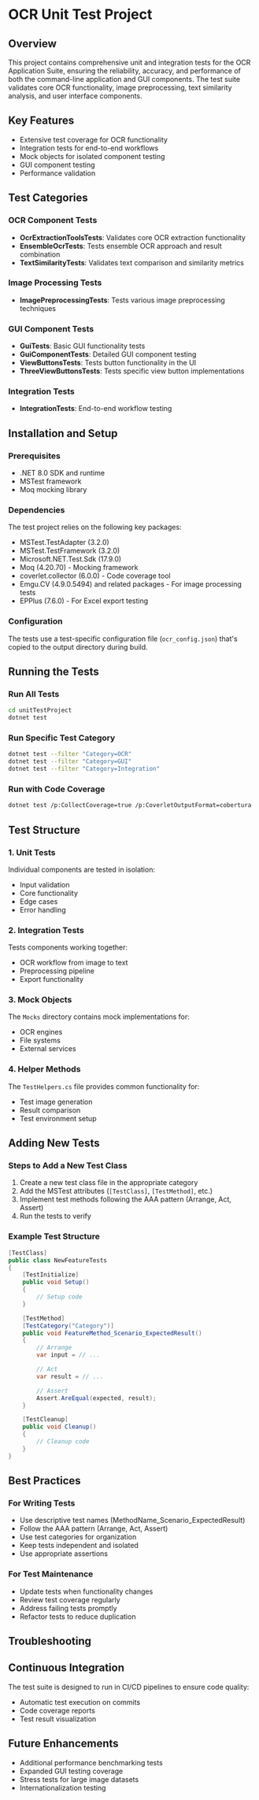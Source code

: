 # OCR Unit Test Project

## Overview
This project contains comprehensive unit and integration tests for the OCR Application Suite, ensuring the reliability, accuracy, and performance of both the command-line application and GUI components. The test suite validates core OCR functionality, image preprocessing, text similarity analysis, and user interface components.

## Key Features
- Extensive test coverage for OCR functionality
- Integration tests for end-to-end workflows
- Mock objects for isolated component testing
- GUI component testing
- Performance validation

## Test Categories

### OCR Component Tests
- **OcrExtractionToolsTests**: Validates core OCR extraction functionality
- **EnsembleOcrTests**: Tests ensemble OCR approach and result combination
- **TextSimilarityTests**: Validates text comparison and similarity metrics

### Image Processing Tests
- **ImagePreprocessingTests**: Tests various image preprocessing techniques

### GUI Component Tests
- **GuiTests**: Basic GUI functionality tests
- **GuiComponentTests**: Detailed GUI component testing
- **ViewButtonsTests**: Tests button functionality in the UI
- **ThreeViewButtonsTests**: Tests specific view button implementations

### Integration Tests
- **IntegrationTests**: End-to-end workflow testing

## Installation and Setup

### Prerequisites
- .NET 8.0 SDK and runtime
- MSTest framework
- Moq mocking library

### Dependencies
The test project relies on the following key packages:
- MSTest.TestAdapter (3.2.0)
- MSTest.TestFramework (3.2.0)
- Microsoft.NET.Test.Sdk (17.9.0)
- Moq (4.20.70) - Mocking framework
- coverlet.collector (6.0.0) - Code coverage tool
- Emgu.CV (4.9.0.5494) and related packages - For image processing tests
- EPPlus (7.6.0) - For Excel export testing

### Configuration
The tests use a test-specific configuration file (`ocr_config.json`) that's copied to the output directory during build.

## Running the Tests

### Run All Tests
```bash
cd unitTestProject
dotnet test
```

### Run Specific Test Category
```bash
dotnet test --filter "Category=OCR"
dotnet test --filter "Category=GUI"
dotnet test --filter "Category=Integration"
```

### Run with Code Coverage
```bash
dotnet test /p:CollectCoverage=true /p:CoverletOutputFormat=cobertura
```

## Test Structure

### 1. Unit Tests
Individual components are tested in isolation:
- Input validation
- Core functionality
- Edge cases
- Error handling

### 2. Integration Tests
Tests components working together:
- OCR workflow from image to text
- Preprocessing pipeline
- Export functionality

### 3. Mock Objects
The `Mocks` directory contains mock implementations for:
- OCR engines
- File systems
- External services

### 4. Helper Methods
The `TestHelpers.cs` file provides common functionality for:
- Test image generation
- Result comparison
- Test environment setup

## Adding New Tests

### Steps to Add a New Test Class
1. Create a new test class file in the appropriate category
2. Add the MSTest attributes (`[TestClass]`, `[TestMethod]`, etc.)
3. Implement test methods following the AAA pattern (Arrange, Act, Assert)
4. Run the tests to verify

### Example Test Structure
```csharp
[TestClass]
public class NewFeatureTests
{
    [TestInitialize]
    public void Setup()
    {
        // Setup code
    }

    [TestMethod]
    [TestCategory("Category")]
    public void FeatureMethod_Scenario_ExpectedResult()
    {
        // Arrange
        var input = // ...

        // Act
        var result = // ...

        // Assert
        Assert.AreEqual(expected, result);
    }

    [TestCleanup]
    public void Cleanup()
    {
        // Cleanup code
    }
}
```

## Best Practices

### For Writing Tests
- Use descriptive test names (MethodName_Scenario_ExpectedResult)
- Follow the AAA pattern (Arrange, Act, Assert)
- Use test categories for organization
- Keep tests independent and isolated
- Use appropriate assertions

### For Test Maintenance
- Update tests when functionality changes
- Review test coverage regularly
- Address failing tests promptly
- Refactor tests to reduce duplication

## Troubleshooting

## Continuous Integration
The test suite is designed to run in CI/CD pipelines to ensure code quality:
- Automatic test execution on commits
- Code coverage reports
- Test result visualization

## Future Enhancements
- Additional performance benchmarking tests
- Expanded GUI testing coverage
- Stress tests for large image datasets
- Internationalization testing 